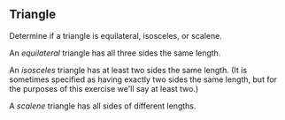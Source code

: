 ## Triangle

Determine if a triangle is equilateral, isosceles, or scalene.

An _equilateral_ triangle has all three sides the same length.

An _isosceles_ triangle has at least two sides the same length. (It is sometimes specified as having exactly two sides the same length, but for the purposes of this exercise we'll say at least two.)

A _scalene_ triangle has all sides of different lengths.